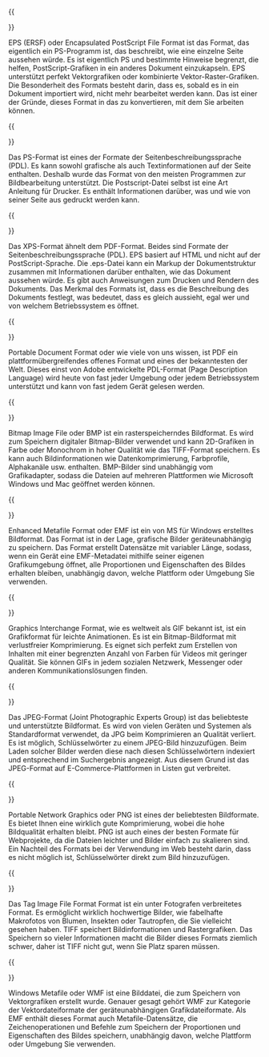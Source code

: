 ﻿---
translation: true
deploy: false
---


{{<section EPS>}}

EPS (ERSF) oder Encapsulated PostScript File Format ist das Format, das eigentlich ein PS-Programm ist, das beschreibt, wie eine einzelne Seite aussehen würde. Es ist eigentlich PS und bestimmte Hinweise begrenzt, die helfen, PostScript-Grafiken in ein anderes Dokument einzukapseln. EPS unterstützt perfekt Vektorgrafiken oder kombinierte Vektor-Raster-Grafiken. Die Besonderheit des Formats besteht darin, dass es, sobald es in ein Dokument importiert wird, nicht mehr bearbeitet werden kann. Das ist einer der Gründe, dieses Format in das zu konvertieren, mit dem Sie arbeiten können.

{{<section PS>}}

Das PS-Format ist eines der Formate der Seitenbeschreibungssprache (PDL). Es kann sowohl grafische als auch Textinformationen auf der Seite enthalten. Deshalb wurde das Format von den meisten Programmen zur Bildbearbeitung unterstützt. Die Postscript-Datei selbst ist eine Art Anleitung für Drucker. Es enthält Informationen darüber, was und wie von seiner Seite aus gedruckt werden kann.

{{<section XPS>}}

Das XPS-Format ähnelt dem PDF-Format. Beides sind Formate der Seitenbeschreibungssprache (PDL). EPS basiert auf HTML und nicht auf der PostScript-Sprache. Die .eps-Datei kann ein Markup der Dokumentstruktur zusammen mit Informationen darüber enthalten, wie das Dokument aussehen würde. Es gibt auch Anweisungen zum Drucken und Rendern des Dokuments. Das Merkmal des Formats ist, dass es die Beschreibung des Dokuments festlegt, was bedeutet, dass es gleich aussieht, egal wer und von welchem ​​​​Betriebssystem es öffnet.

{{<section PDF>}}

Portable Document Format oder wie viele von uns wissen, ist PDF ein plattformübergreifendes offenes Format und eines der bekanntesten der Welt. Dieses einst von Adobe entwickelte PDL-Format (Page Description Language) wird heute von fast jeder Umgebung oder jedem Betriebssystem unterstützt und kann von fast jedem Gerät gelesen werden.

{{<section BMP>}}

Bitmap Image File oder BMP ist ein rasterspeicherndes Bildformat. Es wird zum Speichern digitaler Bitmap-Bilder verwendet und kann 2D-Grafiken in Farbe oder Monochrom in hoher Qualität wie das TIFF-Format speichern. Es kann auch Bildinformationen wie Datenkomprimierung, Farbprofile, Alphakanäle usw. enthalten. BMP-Bilder sind unabhängig vom Grafikadapter, sodass die Dateien auf mehreren Plattformen wie Microsoft Windows und Mac geöffnet werden können.

{{<section EMF>}}

Enhanced Metafile Format oder EMF ist ein von MS für Windows erstelltes Bildformat. Das Format ist in der Lage, grafische Bilder geräteunabhängig zu speichern. Das Format erstellt Datensätze mit variabler Länge, sodass, wenn ein Gerät eine EMF-Metadatei mithilfe seiner eigenen Grafikumgebung öffnet, alle Proportionen und Eigenschaften des Bildes erhalten bleiben, unabhängig davon, welche Plattform oder Umgebung Sie verwenden.

{{<section GIF>}}

Graphics Interchange Format, wie es weltweit als GIF bekannt ist, ist ein Grafikformat für leichte Animationen. Es ist ein Bitmap-Bildformat mit verlustfreier Komprimierung. Es eignet sich perfekt zum Erstellen von Inhalten mit einer begrenzten Anzahl von Farben für Videos mit geringer Qualität. Sie können GIFs in jedem sozialen Netzwerk, Messenger oder anderen Kommunikationslösungen finden.

{{<section JPEG>}}

Das JPEG-Format (Joint Photographic Experts Group) ist das beliebteste und unterstützte Bildformat. Es wird von vielen Geräten und Systemen als Standardformat verwendet, da JPG beim Komprimieren an Qualität verliert. Es ist möglich, Schlüsselwörter zu einem JPEG-Bild hinzuzufügen. Beim Laden solcher Bilder werden diese nach diesen Schlüsselwörtern indexiert und entsprechend im Suchergebnis angezeigt. Aus diesem Grund ist das JPEG-Format auf E-Commerce-Plattformen in Listen gut verbreitet.

{{<section PNG>}}

Portable Network Graphics oder PNG ist eines der beliebtesten Bildformate. Es bietet Ihnen eine wirklich gute Komprimierung, wobei die hohe Bildqualität erhalten bleibt. PNG ist auch eines der besten Formate für Webprojekte, da die Dateien leichter und Bilder einfach zu skalieren sind. Ein Nachteil des Formats bei der Verwendung im Web besteht darin, dass es nicht möglich ist, Schlüsselwörter direkt zum Bild hinzuzufügen.

{{<section TIFF>}}

Das Tag Image File Format Format ist ein unter Fotografen verbreitetes Format. Es ermöglicht wirklich hochwertige Bilder, wie fabelhafte Makrofotos von Blumen, Insekten oder Tautropfen, die Sie vielleicht gesehen haben. TIFF speichert Bildinformationen und Rastergrafiken. Das Speichern so vieler Informationen macht die Bilder dieses Formats ziemlich schwer, daher ist TIFF nicht gut, wenn Sie Platz sparen müssen.

{{<section WMF>}}

Windows Metafile oder WMF ist eine Bilddatei, die zum Speichern von Vektorgrafiken erstellt wurde. Genauer gesagt gehört WMF zur Kategorie der Vektordateiformate der geräteunabhängigen Grafikdateiformate. Als EMF enthält dieses Format auch Metafile-Datensätze, die Zeichenoperationen und Befehle zum Speichern der Proportionen und Eigenschaften des Bildes speichern, unabhängig davon, welche Plattform oder Umgebung Sie verwenden.